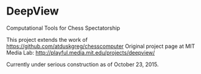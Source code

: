 # DeepView
Computational Tools for Chess Spectatorship

This project extends the work of https://github.com/atduskgreg/chesscomputer
Original project page at MIT Media Lab: http://playful.media.mit.edu/projects/deepview/

Currently under serious construction as of October 23, 2015. 

